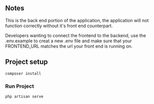 ## Notes

This is the back end portion of the application, the application will not function correctly without it's front end counterpart.

Developers wanting to connect the frontend to the backend, use the .env.example to creat a new .env file and make sure that your FRONTEND_URL matches the url your front end is running on.

## Project setup
```
composer install
```


### Run Project
```
php artisan serve
```
